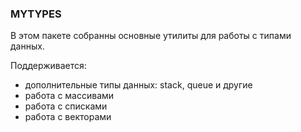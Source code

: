 ### MYTYPES

В этом пакете собранны основные утилиты для работы с типами данных.

Поддерживается:
 - дополнительные типы данных: stack, queue и другие
 - работа с массивами
 - работа с списками
 - работа с векторами
